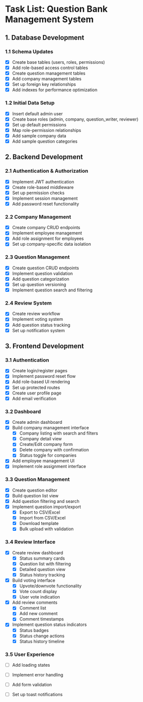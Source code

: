 # Task List: Question Bank Management System

## 1. Database Development

### 1.1 Schema Updates
- [x] Create base tables (users, roles, permissions)
- [x] Add role-based access control tables
- [x] Create question management tables
- [x] Add company management tables
- [x] Set up foreign key relationships
- [x] Add indexes for performance optimization

### 1.2 Initial Data Setup
- [x] Insert default admin user
- [x] Create base roles (admin, company, question_writer, reviewer)
- [x] Set up default permissions
- [x] Map role-permission relationships
- [x] Add sample company data
- [x] Add sample question categories

## 2. Backend Development

### 2.1 Authentication & Authorization
- [x] Implement JWT authentication
- [x] Create role-based middleware
- [x] Set up permission checks
- [x] Implement session management
- [x] Add password reset functionality

### 2.2 Company Management
- [x] Create company CRUD endpoints
- [x] Implement employee management
- [x] Add role assignment for employees
- [x] Set up company-specific data isolation

### 2.3 Question Management
- [x] Create question CRUD endpoints
- [x] Implement question validation
- [x] Add question categorization
- [x] Set up question versioning
- [x] Implement question search and filtering

### 2.4 Review System
- [x] Create review workflow
- [x] Implement voting system
- [x] Add question status tracking
- [x] Set up notification system

## 3. Frontend Development

### 3.1 Authentication
- [x] Create login/register pages
- [x] Implement password reset flow
- [x] Add role-based UI rendering
- [x] Set up protected routes
- [x] Create user profile page
- [x] Add email verification

### 3.2 Dashboard
- [x] Create admin dashboard
- [x] Build company management interface
  - [x] Company listing with search and filters
  - [x] Company detail view
  - [x] Create/Edit company form
  - [x] Delete company with confirmation
  - [x] Status toggle for companies
- [x] Add employee management UI
- [x] Implement role assignment interface

### 3.3 Question Management
- [x] Create question editor
- [x] Build question list view
- [x] Add question filtering and search
- [x] Implement question import/export
  - [x] Export to CSV/Excel
  - [x] Import from CSV/Excel
  - [x] Download template
  - [x] Bulk upload with validation

### 3.4 Review Interface
- [x] Create review dashboard
  - [x] Status summary cards
  - [x] Question list with filtering
  - [x] Detailed question view
  - [x] Status history tracking
- [x] Build voting interface
  - [x] Upvote/downvote functionality
  - [x] Vote count display
  - [x] User vote indication
- [x] Add review comments
  - [x] Comment list
  - [x] Add new comment
  - [x] Comment timestamps
- [x] Implement question status indicators
  - [x] Status badges
  - [x] Status change actions
  - [x] Status history timeline

### 3.5 User Experience
- [ ] Add loading states
- [ ] Implement error handling
- [ ] Add form validation
- [ ] Set up toast notifications

